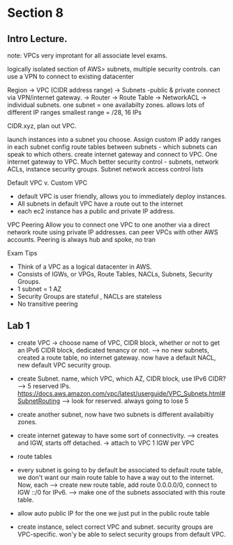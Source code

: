 # Section 8   
## Intro Lecture.
note: VPCs very improtant for all associate level exams.

logically isolated section of AWS>
subnets, multiple security controls.
can use a VPN to connect to existing datacenter

Region -> VPC (CIDR address range) -> Subnets -public & private
connect via VPN/internet gateway. -> Router -> Route Table -> NetworkACL -> individual subnets.
one subnet = one availabilty zones.
allows lots of different IP ranges 
smallest range = /28, 16 IPs

CIDR.xyz, plan out VPC.

launch instances into a subnet you choose. 
Assign custom IP addy ranges in each subnet
config route tables between subnets - which subnets can speak to which others.
create internet gateway and connect to VPC. One internet gateway to VPC.
Much better security control - subnets, network ACLs, instance security groups.
Subnet network access control lists

Default VPC v. Custom VPC
- default VPC is user friendly, allows you to immediately deploy instances.
- All subnets in default VPC have a route out to the internet
- each ec2 instance has a public and private IP address.

VPC Peering
Allow you to connect one VPC to one another via a direct network route using private IP addresses.
can peer VPCs with other AWS accounts. Peering is always hub and spoke, no tran

Exam Tips
- Think of a VPC as a logical datacenter in AWS.
- Consists of IGWs, or VPGs, Route Tables, NACLs, Subnets, Security Groups.
- 1 subnet = 1 AZ
- Security Groups are stateful , NACLs are stateless
- No transitive peering

## Lab 1 
- create VPC -> choose name of VPC, CIDR block, whether or not to get an IPv6 CIDR block, dedicated tenancy or not.
--> no new subnets, created a route table, no internet gateway. now have a default NACL, new default VPC security group.

- create Subnet. name, which VPC, which AZ, CIDR block, use IPv6 CIDR?
--> 5 reserved IPs. https://docs.aws.amazon.com/vpc/latest/userguide/VPC_Subnets.html#SubnetRouting --> look for reserved.
always going to lose 5
- create another subnet, now have two subnets is different availabiltiy zones.

- create internet gateway to have some sort of connectivity.
--> creates and  IGW, starts off detached. -> attach to VPC
1 IGW per VPC

- route tables
- every subnet is going to by default be associated to default route table, we don't want our main route table to have a way out to the internet. Now, each 
--> create new route table, add route 0.0.0.0/0, connect to IGW ::/0 for IPv6. 
--> make one of the subnets associated with this route table.

- allow auto public IP for the one we just put in the public route table

- create instance, select correct VPC and subnet. security groups are VPC-specific. won'y be able to select security groups from default VPC.
